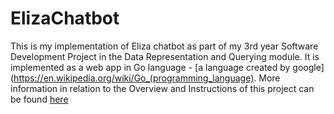 # ElizaChatbot
This is my implementation of Eliza chatbot as part of my 3rd year Software Development Project in the Data Representation and Querying module. It is implemented as a web app in Go language - [a language created by google](https://en.wikipedia.org/wiki/Go_(programming_language).
More information in relation to the Overview and Instructions of this project can be found [here](https://data-representation.github.io/problems/project.html)





